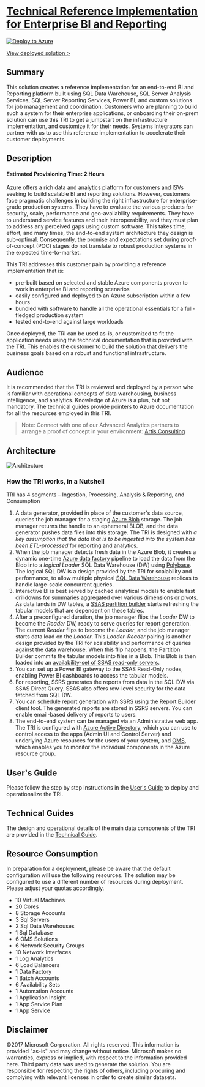 
# [Technical Reference Implementation for Enterprise BI and Reporting](https://gallery.cortanaintelligence.com/Solution/Enterprise-Reporting-and-BI-Technical-Reference-Implementation-2)

[![Deploy to Azure](https://raw.githubusercontent.com/Azure/Azure-CortanaIntelligence-SolutionAuthoringWorkspace/master/docs/images/DeployToAzure.PNG)](https://start.cortanaintelligence.com/track/Deployments/new/enterprisebiandreporting?source=GitHub)

<a href="https://start.cortanaintelligence.com/track/Deployments?type=enterprisebiandreporting" target="_blank">View deployed solution &gt;</a>

## Summary
<Guide type="Summary">
This solution creates a reference implementation for an end-to-end BI and Reporting platform built using SQL Data Warehouse, SQL Server Analysis Services, SQL Server Reporting Services, Power BI, and custom solutions for job management and coordination. Customers who are planning to build such a system for their enterprise applications, or onboarding their on-prem solution can use this TRI to get a jumpstart on the infrastructure implementation, and customize it for their needs. Systems Integrators can partner with us to use this reference implementation to accelerate their customer deployments.
</Guide>

## Description

#### Estimated Provisioning Time: <Guide type="EstimatedTime">2 Hours</Guide>
<Guide type="Description">
Azure offers a rich data and analytics platform for customers and ISVs seeking to build scalable BI and reporting solutions. However, customers face pragmatic challenges in building the right infrastructure for enterprise-grade production systems. They have to evaluate the various products for security, scale, performance and geo-availability requirements. They have to understand service features and their interoperability, and they must plan to address any perceived gaps using custom software. This takes time, effort, and many times, the end-to-end system architecture they design is sub-optimal. Consequently, the promise and expectations set during proof-of-concept (POC) stages do not translate to robust production systems in the expected time-to-market.

This TRI addresses this customer pain by providing a reference implementation that is:
- pre-built based on selected and stable Azure components proven to work in enterprise BI and reporting scenarios
- easily configured and deployed to an Azure subscription within a few hours
- bundled with software to handle all the operational essentials for a full-fledged production system
- tested end-to-end against large workloads

Once deployed, the TRI can be used as-is, or customized to fit the application needs using the technical documentation that is provided with the TRI. This enables the customer to build the solution that delivers the business goals based on a robust and functional infrastructure.

## Audience

It is recommended that the TRI is reviewed and deployed by a person who is familiar with operational concepts of data warehousing, business intelligence, and analytics. Knowledge of Azure is a plus, but not mandatory. The technical guides provide pointers to Azure documentation for all the resources employed in this TRI.

>Note: Connect with one of our Advanced Analytics partners to arrange a proof of concept in your environment: [Artis Consulting](http://www.artisconsulting.com/)

## Architecture 

![Architecture](./img/azure-arch-enterprise-bi-and-reporting.png)


### How the TRI works, in a Nutshell

TRI has 4 segments – Ingestion, Processing, Analysis & Reporting, and Consumption

1.	A data generator, provided in place of the customer's data source, queries the job manager for a staging [Azure Blob](https://docs.microsoft.com/en-us/azure/storage/) storage. The job manager returns the handle to an ephemeral BLOB, and the data generator pushes data files into this storage. The TRI is designed with _a key assumption that the data that is to be ingested into the system has been ETL-processed_ for reporting and analytics.
2.	When the job manager detects fresh data in the Azure Blob, it creates a dynamic one-time [Azure data factory](https://docs.microsoft.com/en-us/azure/data-factory/v1/data-factory-introduction) pipeline to load the data from the Blob into a _logical_ _Loader_ SQL Data Warehouse (DW) using [Polybase](https://docs.microsoft.com/en-us/sql/relational-databases/polybase/get-started-with-polybase). The logical SQL DW is a design provided by the TRI for scalability and performance, to allow multiple physical [SQL Data Warehouse](https://docs.microsoft.com/en-us/azure/sql-data-warehouse/) replicas to handle large-scale concurrent queries.
3.	Interactive BI is best served by cached analytical models to enable fast drilldowns for summaries aggregated over various dimensions or pivots. As data lands in DW tables, a [SSAS partition builder](https://docs.microsoft.com/en-us/sql/analysis-services/multidimensional-models-olap-logical-cube-objects/partitions-analysis-services-multidimensional-data) starts refreshing the tabular models that are dependent on these tables.
4.	After a preconfigured duration, the job manager flips the _Loader_ DW to become the _Reader_ DW, ready to serve queries for report generation. The current _Reader_ flips to become the _Loader_, and the job manager starts data load on the _Loader_. This _Loader_-_Reader_ pairing is another design provided by the TRI for scalability and performance of queries against the data warehouse. When this flip happens, the Partition Builder commits the tabular models into files in a Blob. This Blob is then loaded into 
an [availability-set of SSAS read-only servers](https://docs.microsoft.com/en-us/sql/analysis-services/instances/high-availability-and-scalability-in-analysis-services).
5. You can set up a Power BI gateway to the SSAS Read-Only nodes, enabling Power BI dashboards to access the tabular models.
6. For reporting, SSRS generates the reports from data in the SQL DW via SSAS Direct Query. SSAS also offers row-level security for the data fetched from SQL DW.
7. You can schedule report generation with SSRS using the Report Builder client tool. The generated reports are stored in SSRS servers. You can enable email-based delivery of reports to users.
8. The end-to-end system can be managed via an Administrative web app. The TRI is configured with [Azure Active Directory](https://docs.microsoft.com/en-us/azure/active-directory/), which you can use to control access to the apps (Admin UI and Control Server) and underlying Azure resources for the users of your system, and [OMS](https://docs.microsoft.com/en-us/azure/operations-management-suite/operations-management-suite-overview), which enables you to monitor the individual components in the Azure resource group.

## User's Guide

Please follow the step by step instructions in the [User's Guide](https://github.com/Azure/azure-arch-enterprise-bi-and-reporting/blob/master/User%20Guides/UsersGuide-TOC.md) to deploy and operationalize the TRI.

## Technical Guides

The design and operational details of the main data components of the TRI are provided in the [Technical Guide](https://github.com/Azure/azure-arch-enterprise-bi-and-reporting/blob/master/Technical%20Guides/TechnicalGuide-ToC.md). 

## Resource Consumption

In preparation for a deployment, please be aware that the default configuration will use the following resources. The solution may be configured to use a different number of resources during deployment. Please adjust your quotas accordingly.

- 10 Virtual Machines
- 20 Cores
- 8 Storage Accounts
- 3 Sql Servers
- 2 Sql Data Warehouses
- 1 Sql Database
- 6 OMS Solutions
- 6 Network Security Groups
- 10 Network Interfaces
- 1 Log Analytics
- 6 Load Balancers
- 1 Data Factory
- 1 Batch Accounts
- 6 Availability Sets
- 1 Automation Accounts
- 1 Application Insight
- 1 App Service Plan
- 1 App Service
</Guide>

## Disclaimer
<Guide type="Disclaimer">
©2017 Microsoft Corporation. All rights reserved. This information is provided "as-is" and may change without notice. Microsoft makes no warranties, express or implied, with respect to the information provided here. Third party data was used to generate the solution. You are responsible for respecting the rights of others, including procuring and complying with relevant licenses in order to create similar datasets.
</Guide>
